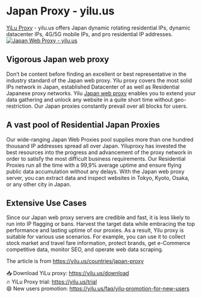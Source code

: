 # Japan Proxy - yilu.us  
[YiLu Proxy](https://yilu.us) - yilu.us offers Japan dynamic rotating residential IPs, dynamic datacenter IPs, 4G/5G mobile IPs, and pro residential IP addresses.  
[![Japan Web Proxy - yilu.us](https://res.cloudinary.com/marcomontalbano/image/upload/v1683274884/video_to_markdown/images/youtube--uoVafbAYRUw-c05b58ac6eb4c4700831b2b3070cd403.jpg)](https://youtu.be/uoVafbAYRUw "Japan Web Proxy - yilu.us")

## Vigorous Japan web proxy  
Don’t be content before finding an excellent or best representative in the industry standard of the Japan web proxy. Yilu proxy covers the most solid IPs network in Japan, established Datacenter of as well as Residential Japanese proxy networks. Yilu [Japan web proxy](https://yilu.us/countries/japan-proxy) enables you to extend your data gathering and unlock any website in a quite short time without geo-restriction. Our Japan proxies constantly prevail over all blocks for users.    

## A vast pool of Residential Japan Proxies  
Our wide-ranging Japan Web Proxies pool supplies more than one hundred thousand IP addresses spread all over Japan. Yiluproxy has invested the best resources into the progress and advancement of the proxy network in order to satisfy the most difficult business requirements. Our Residential Proxies run all the time with a 99,9% average uptime and ensure flying public data accumulation without any delays. With the Japan web proxy server, you can extract data and inspect websites in Tokyo, Kyoto, Osaka, or any other city in Japan.  

## Extensive Use Cases
Since our Japan web proxy servers are credible and fast, it is less likely to run into IP flagging or bans. Harvest the target data while embracing the top performance and lasting uptime of our proxies. As a result, Yilu proxy is suitable for various use scenarios. For example, you can use it to collect stock market and travel fare information, protect brands, get e-Commerce competitive data, monitor SEO, and operate web data scraping.  

The article is from https://yilu.us/countries/japan-proxy  

📥 Download YiLu proxy: https://yilu.us/download  
🔥 YiLu Proxy trial: https://yilu.us/trial  
😄 New users promotion: https://yilu.us/faq/yilu-promotion-for-new-users  
